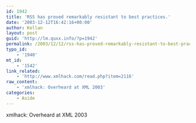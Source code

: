 ```yaml
---
id: 1942
title: 'RSS has proved remarkably resistant to best practices.'
date: '2003-12-12T16:42:16+00:00'
author: Kellan
layout: post
guid: 'http://lm.quxx.info/?p=1942'
permalink: /2003/12/12/rss-has-proved-remarkably-resistant-to-best-practices/
typo_id:
    - '1940'
mt_id:
    - '1542'
link_related:
    - 'http://www.xmlhack.com/read.php?item=2116'
raw_content:
    - 'xmlhack: Overheard at XML 2003'
categories:
    - Aside
---
```


xmlhack: Overheard at XML 2003